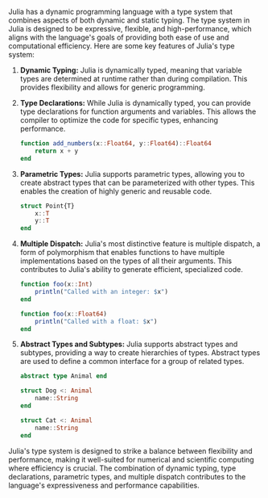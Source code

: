Julia has a dynamic programming language with a type system that combines aspects of both dynamic and static typing. The type system in Julia is designed to be expressive, flexible, and high-performance, which aligns with the language's goals of providing both ease of use and computational efficiency. Here are some key features of Julia's type system:

1. **Dynamic Typing:** Julia is dynamically typed, meaning that variable types are determined at runtime rather than during compilation. This provides flexibility and allows for generic programming.

2. **Type Declarations:** While Julia is dynamically typed, you can provide type declarations for function arguments and variables. This allows the compiler to optimize the code for specific types, enhancing performance.

   ```julia
   function add_numbers(x::Float64, y::Float64)::Float64
       return x + y
   end
   ```

3. **Parametric Types:** Julia supports parametric types, allowing you to create abstract types that can be parameterized with other types. This enables the creation of highly generic and reusable code.

   ```julia
   struct Point{T}
       x::T
       y::T
   end
   ```

4. **Multiple Dispatch:** Julia's most distinctive feature is multiple dispatch, a form of polymorphism that enables functions to have multiple implementations based on the types of all their arguments. This contributes to Julia's ability to generate efficient, specialized code.

   ```julia
   function foo(x::Int)
       println("Called with an integer: $x")
   end

   function foo(x::Float64)
       println("Called with a float: $x")
   end
   ```

5. **Abstract Types and Subtypes:** Julia supports abstract types and subtypes, providing a way to create hierarchies of types. Abstract types are used to define a common interface for a group of related types.

   ```julia
   abstract type Animal end

   struct Dog <: Animal
       name::String
   end

   struct Cat <: Animal
       name::String
   end
   ```

Julia's type system is designed to strike a balance between flexibility and performance, making it well-suited for numerical and scientific computing where efficiency is crucial. The combination of dynamic typing, type declarations, parametric types, and multiple dispatch contributes to the language's expressiveness and performance capabilities.